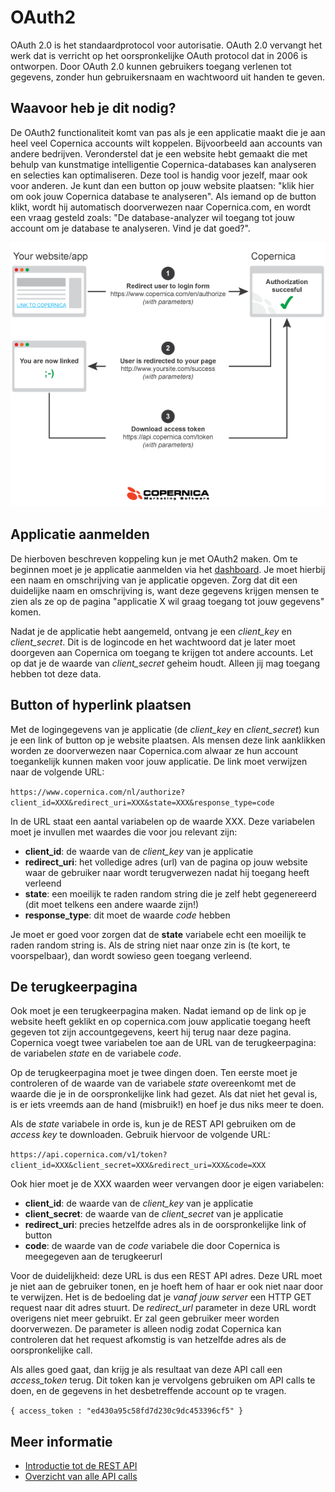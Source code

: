 # OAuth2 

OAuth 2.0 is het standaardprotocol voor autorisatie. OAuth 2.0 vervangt 
het werk dat is verricht op het oorspronkelijke OAuth protocol dat in 2006
is ontworpen. Door OAuth 2.0 kunnen gebruikers toegang verlenen tot gegevens,
zonder hun gebruikersnaam en wachtwoord uit handen te geven.  


## Waavoor heb je dit nodig?

De OAuth2 functionaliteit komt van pas als je een applicatie maakt die je aan 
heel veel Copernica accounts wilt koppelen. Bijvoorbeeld aan accounts van 
andere bedrijven. Veronderstel dat je een website hebt gemaakt die met 
behulp van kunstmatige intelligentie Copernica-databases kan analyseren en 
selecties kan optimaliseren. Deze tool is handig voor jezelf, maar ook voor 
anderen. Je kunt dan een button op jouw website plaatsen: 
"klik hier om ook jouw Copernica database te analyseren". Als iemand op de 
button klikt, wordt hij automatisch doorverwezen naar Copernica.com, en wordt 
een vraag gesteld zoals: "De database-analyzer wil toegang tot jouw account om 
je database te analyseren. Vind je dat goed?".

![](../images/oauth-copernica.png)


## Applicatie aanmelden

De hierboven beschreven koppeling kun je met OAuth2 maken. Om te beginnen 
moet je je applicatie aanmelden via het [dashboard](/nl/applications).
Je moet hierbij een naam en omschrijving van je applicatie opgeven. Zorg dat
dit een duidelijke naam en omschrijving is, want deze gegevens krijgen mensen 
te zien als ze op de pagina "applicatie X wil graag toegang tot jouw gegevens"
komen.

Nadat je de applicatie hebt aangemeld, ontvang je een *client_key* en *client_secret*.
Dit is de logincode en het wachtwoord dat je later moet doorgeven aan Copernica
om toegang te krijgen tot andere accounts. Let op dat je de waarde van *client_secret*
geheim houdt. Alleen jij mag toegang hebben tot deze data.


## Button of hyperlink plaatsen

Met de logingegevens van je applicatie (de *client_key* en *client_secret*) kun
je een link of button op je website plaatsen. Als mensen deze link aanklikken
worden ze doorverwezen naar Copernica.com alwaar ze hun account toegankelijk
kunnen maken voor jouw applicatie. De link moet verwijzen naar de volgende URL:

`https://www.copernica.com/nl/authorize?client_id=XXX&redirect_uri=XXX&state=XXX&response_type=code`

In de URL staat een aantal variabelen op de waarde XXX. Deze variabelen moet je
invullen met waardes die voor jou relevant zijn:

* **client_id**: de waarde van de *client_key* van je applicatie
* **redirect_uri**: het volledige adres (url) van de pagina op jouw website waar de gebruiker naar wordt terugverwezen nadat hij toegang heeft verleend
* **state**: een moeilijk te raden random string die je zelf hebt gegenereerd (dit moet telkens een andere waarde zijn!)
* **response_type**: dit moet de waarde *code* hebben

Je moet er goed voor zorgen dat de **state** variabele echt een moeilijk te raden
random string is. Als de string niet naar onze zin is (te kort, te voorspelbaar),
dan wordt sowieso geen toegang verleend.


## De terugkeerpagina

Ook moet je een terugkeerpagina maken. Nadat iemand op de link op je website heeft
geklikt en op copernica.com jouw applicatie toegang heeft gegeven tot zijn 
accountgegevens, keert hij terug naar deze pagina. Copernica voegt twee variabelen
toe aan de URL van de terugkeerpagina: de variabelen *state* en de variabele *code*.

Op de terugkeerpagina moet je twee dingen doen. Ten eerste moet je controleren 
of de waarde van de variabele *state* overeenkomt met de waarde die je in de 
oorspronkelijke link had gezet. Als dat niet het geval is, is er iets vreemds
aan de hand (misbruik!) en hoef je dus niks meer te doen.

Als de *state* variabele in orde is, kun je de REST API gebruiken om de *access key*
te downloaden. Gebruik hiervoor de volgende URL:

`https://api.copernica.com/v1/token?client_id=XXX&client_secret=XXX&redirect_uri=XXX&code=XXX`

Ook hier moet je de XXX waarden weer vervangen door je eigen variabelen:

* **client_id**: de waarde van de *client_key* van je applicatie
* **client_secret**: de waarde van de *client_secret* van je applicatie
* **redirect_uri**: precies hetzelfde adres als in de oorspronkelijke link of button
* **code**: de waarde van de *code* variabele die door Copernica is meegegeven aan de terugkeerurl

Voor de duidelijkheid: deze URL is dus een REST API adres. Deze URL moet je niet aan
de gebruiker tonen, en je hoeft hem of haar er ook niet naar door te verwijzen.
Het is de bedoeling dat je *vanaf jouw server* een HTTP GET request naar dit adres 
stuurt. De *redirect_url* parameter in deze URL wordt overigens niet meer gebruikt. Er zal 
geen gebruiker meer worden doorverwezen. De parameter is alleen nodig zodat 
Copernica kan controleren dat het request afkomstig is van hetzelfde adres als 
de oorspronkelijke call.

Als alles goed gaat, dan krijg je als resultaat van deze API call een 
*access_token* terug. Dit token kan je vervolgens gebruiken om API calls te
doen, en de gegevens in het desbetreffende account op te vragen.

`{ access_token : "ed430a95c58fd7d230c9dc453396cf5" }`


## Meer informatie

* [Introductie tot de REST API](rest-api)
* [Overzicht van alle API calls](rest-api)
